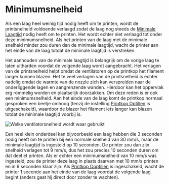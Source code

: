 Minimumsnelheid
====
Als een laag heel weinig tijd nodig heeft om te printen, wordt de printsnelheid voldoende verlaagd zodat de laag nog steeds de [Minimale Laagtijd](cool_min_layer_time.md) nodig heeft om te printen. Het wordt echter niet verlaagd tot onder deze minimumsnelheid. Als het printen van de laag met de minimale snelheid minder zou duren dan de minimale laagtijd, wacht de printer aan het einde van de laag totdat de minimale laagtijd is verstreken.

Het aanhouden van de minimale laagtijd is belangrijk om de vorige laag te laten uitharden voordat de volgende laag wordt aangebracht. Het verlagen van de printsnelheid helpt omdat de ventilatoren op de printkop het filament langer kunnen blazen. Het te veel verlagen van de printsnelheid is echter nadelig omdat de warmte van de nozzle zich kan verspreiden naar de onderliggende lagen en aangrenzende wanden. Hierdoor kan het oppervlak erg rommelig worden en plaatselijk doorzakken. Om deze reden is er ook een minimumsnelheid. Aan het einde van de laag komt de printkop normaal gesproken een beetje omhoog (tenzij de instelling [Printkop Optillen](cool_lift_head.md) is uitgeschakeld), waardoor de blazer het filament iets langer kan blazen totdat de minimale laagtijd voorbij is.

![Welke ventilatorsnelheid wordt waar gebruikt](../../../articles/images/cool_fan_speed.svg)

Een heel klein onderdeel kan bijvoorbeeld een laag hebben die 3 seconden nodig heeft om te printen bij een normale snelheid van 30 mm/s, maar de minimale laagtijd is ingesteld op 10 seconden. De printer zou dan zijn snelheid verlagen tot 9 mm/s, dus het zou precies 10 seconden duren om dat deel et printen. Als er echter een minimumsnelheid van 10 mm/s was ingesteld, zou de printer deze laag in plaats daarvan met 10 mm/s printen en in 9 seconden klaar zijn. Als [Printkop Ooptillen](cool_lift_head.md) is ingeschakeld, wacht de printer 1 seconde aan het einde van de laag voordat de volgende laag begint (anders gaat hij direct door zonder te wachten).